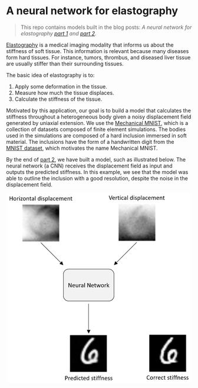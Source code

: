 # A neural network for elastography

> This repo contains models built in the blog posts: *A neural network for elastography [part 1](https://lucas-almeida-r.github.io/blog/neural%20networks/elastography/2020/10/08/elastography_1.html) and [part 2](https://lucas-almeida-r.github.io/blog/neural%20networks/elastography/2020/10/09/elastography_2.html)*.

[Elastography](https://en.wikipedia.org/wiki/Elastography) is a medical imaging modality that informs us about the stiffness of soft tissue. This information is relevant because many diseases form hard tissues. For instance, tumors, thrombus, and diseased liver tissue are usually stiffer than their surrounding tissues.

The basic idea of elastography is to:
1. Apply some deformation in the tissue.
2. Measure how much the tissue displaces. 
3. Calculate the stiffness of the tissue.

Motivated by this application, our goal is to build a model that calculates the stiffness throughout a heterogeneous body given a noisy displacement field generated by uniaxial extension. We use the [Mechanical MNIST](https://open.bu.edu/handle/2144/39371), which is a collection of datasets composed of finite element simulations. The bodies used in the simulations are composed of a hard inclusion immersed in soft material. The inclusions have the form of a handwritten digit from the [MNIST dataset](http://www.pymvpa.org/datadb/mnist.html), which motivates the name Mechanical MNIST.

By the end of [part 2](https://lucas-almeida-r.github.io/blog/neural%20networks/elastography/2020/10/09/elastography_2.html), we have built a model, such as illustrated below. The neural network (a CNN) receives the displacement field as input and outputs the predicted stiffness. In this example, we see that the model was able to outline the inclusion with a good resolution, despite the noise in the displacement field.

<p align="center">
  <img src="https://github.com/lucas-almeida-r/elastography/blob/master/models/model.png" width="500" />
</p>
